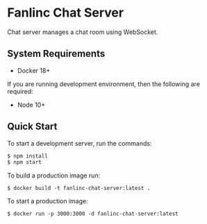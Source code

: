 # Fanlinc Chat Server

Chat server manages a chat room using WebSocket.

## System Requirements

* Docker 18+

If you are running development environment, then the following are required:

* Node 10+

## Quick Start

To start a development server, run the commands:

```bash
$ npm install
$ npm start
```

To build a production image run:

```
$ docker build -t fanlinc-chat-server:latest .
```

To start a production image:

```
$ docker run -p 3000:3000 -d fanlinc-chat-server:latest
```
